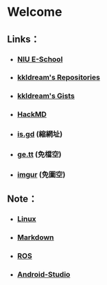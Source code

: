 # Welcome
## Links：
* ### [NIU E-School](http://eschool.niu.edu.tw/)
* ### [kkldream's Repositories](https://github.com/kkldream?tab=repositories)
* ### [kkldream's Gists](https://gist.github.com/kkldream)
* ### [HackMD](https://hackmd.io/)
* ### [is.gd](https://is.gd/) (縮網址)
* ### [ge.tt](http://ge.tt/) (免檔空)
* ### [imgur](https://imgur.com/) (免圖空)
## Note：
* ### [Linux](https://github.com/kkldream/Linux)
* ### [Markdown](https://github.com/kkldream/Markdown)
* ### [ROS](https://github.com/kkldream/ROS)
* ### [Android-Studio](https://github.com/kkldream/Android-Studio)